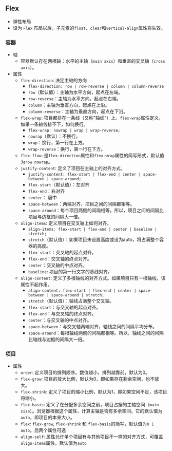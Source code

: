 ## Flex
* 弹性布局
* 设为 `Flex` 布局以后，子元素的`float`、`clear`和`vertical-align`属性将失效。
### 容器
* 轴
  * 容器默认存在两根轴：水平的主轴（`main axis`）和垂直的交叉轴（`cross axis`）。
* 属性
  * `flex-direction`: 决定主轴的方向
    * `flex-direction: row | row-reverse | column | column-reverse`
    * `row`（默认值）：主轴为水平方向，起点在左端。
    * `row-reverse`：主轴为水平方向，起点在右端。
    * `column`：主轴为垂直方向，起点在上沿。
    * `column-reverse`：主轴为垂直方向，起点在下沿。
  * `flex-wrap`: 项目都排在一条线（又称"轴线"）上。`flex-wrap`属性定义，如果一条轴线排不下，如何换行。
    * `flex-wrap: nowrap | wrap | wrap-reverse;`
    * `nowrap`（默认）：不换行。
    * `wrap`：换行，第一行在上方。
    * `wrap-reverse`：换行，第一行在下方。
  * `flex-flow`: 是`flex-direction`属性和`flex-wrap`属性的简写形式，默认值为`row nowrap`。
  * `justify-content`: 定义了项目在主轴上的对齐方式。
    * `justify-content: flex-start | flex-end | center | space-between | space-around;`
    * `flex-start`（默认值）：左对齐
    * `flex-end`：右对齐
    * `center`： 居中
    * `space-between`：两端对齐，项目之间的间隔都相等。
    * `space-around`：每个项目两侧的间隔相等。所以，项目之间的间隔比项目与边框的间隔大一倍。
  * `align-items`: 定义项目在交叉轴上如何对齐。
    * `align-items: flex-start | flex-end | center | baseline | stretch;`
    * `stretch`（默认值）：如果项目未设置高度或设为auto，将占满整个容器的高度。
    * `flex-start`：交叉轴的起点对齐。
    * `flex-end`：交叉轴的终点对齐。
    * `center`：交叉轴的中点对齐。
    * `baseline`: 项目的第一行文字的基线对齐。
  * `align-content`: 定义了多根轴线的对齐方式。如果项目只有一根轴线，该属性不起作用。
    *  `align-content: flex-start | flex-end | center | space-between | space-around | stretch;`
    * `stretch`（默认值）：轴线占满整个交叉轴。
    * `flex-start`：与交叉轴的起点对齐。
    * `flex-end`：与交叉轴的终点对齐。
    * `center`：与交叉轴的中点对齐。
    * `space-between`：与交叉轴两端对齐，轴线之间的间隔平均分布。
    * `space-around`：每根轴线两侧的间隔都相等。所以，轴线之间的间隔比轴线与边框的间隔大一倍。
### 项目
* 属性
  * `order`: 定义项目的排列顺序。数值越小，排列越靠前，默认为0。
  * `flex-grow`: 项目的放大比例，默认为0，即如果存在剩余空间，也不放大。
  * `flex-shrink`: 定义了项目的缩小比例，默认为1，即如果空间不足，该项目将缩小。
  * `flex-basis`: 定义了在分配多余空间之前，项目占据的主轴空间（`main size`）。浏览器根据这个属性，计算主轴是否有多余空间。它的默认值为`auto`，即项目的本来大小。
  * `flex`: `flex-grow`, `flex-shrink` 和 `flex-basis`的简写，默认值为`0 1 auto`。后两个属性可选
  * `align-self`: 属性允许单个项目有与其他项目不一样的对齐方式，可覆盖`align-items`属性。默认值为`auto`
    
